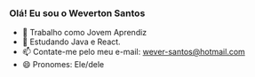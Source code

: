 ### Olá! Eu sou o Weverton Santos

- 🔭 Trabalho como Jovem Aprendiz
- 🌱 Estudando Java e React.
- 📫 Contate-me pelo meu e-mail: wever-santos@hotmail.com
- 😄 Pronomes: Ele/dele
